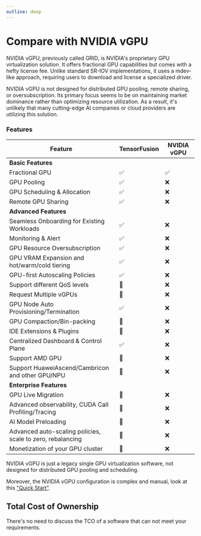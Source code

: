 ```yaml
---
outline: deep
---
```


# Compare with NVIDIA vGPU

NVIDIA vGPU, previously called GRID, is NVIDIA's proprietary GPU virtualization solution. It offers fractional GPU capabilities but comes with a hefty license fee. Unlike standard SR-IOV implementations, it uses a mdev-like approach, requiring users to download and license a specialized driver.

NVIDIA vGPU is not designed for distributed GPU pooling, remote sharing, or oversubscription. Its primary focus seems to be on maintaining market dominance rather than optimizing resource utilization. As a result, it's unlikely that many cutting-edge AI companies or cloud providers are utilizing this solution.

### Features

| Feature | TensorFusion | NVIDIA vGPU |
| --- | --- | --- |
| <b>Basic Features</b> |  |  |
| Fractional GPU | ✅ | ✅ |
| GPU Pooling | ✅ | ❌ |
| GPU Scheduling & Allocation | ✅ | ❌ |
| Remote GPU Sharing | ✅ | ❌ |
| <b>Advanced Features</b> |  |  |
| Seamless Onboarding for Existing Workloads | ✅ | ❌ |
| Monitoring & Alert | ✅ | ❌ |
| GPU Resource Oversubscription | ✅ | ❌ |
| GPU VRAM Expansion and hot/warm/cold tiering | ✅ | ❌ |
| GPU-first Autoscaling Policies | ✅ | ❌ |
| Support different QoS levels | 🚧 | ❌ |
| Request Multiple vGPUs | 🚧 | ❌ |
| GPU Node Auto Provisioning/Termination | ✅ | ❌ |
| GPU Compaction/Bin-packing | 🚧 | ❌ |
| IDE Extensions & Plugins | 🚧 | ❌ |
| Centralized Dashboard & Control Plane | ✅ | ❌ |
| Support AMD GPU | 🚧 | ❌ |
| Support HuaweiAscend/Cambricon and other GPU/NPU | 🚧 | ❌ |
| <b>Enterprise Features</b> |  |  |
| GPU Live Migration | 🚧 | ❌ |
| Advanced observability, CUDA Call Profiling/Tracing | 🚧 | ❌ |
| AI Model Preloading | 🚧 | ❌ |
| Advanced auto-scaling policies, scale to zero, rebalancing | 🚧 | ❌ |
| Monetization of your GPU cluster | 🚧 | ❌ |

NVIDIA vGPU is just a legacy single GPU virtualization software, not designed for distributed GPU pooling and scheduling.

Moreover, the NVIDIA vGPU configuration is complex and manual, look at this ["Quick Start"](https://docs.nvidia.com/vgpu/17.0/grid-software-quick-start-guide/index.html#configure-vmware-vsphere-8-vm-with-vgpu).


## Total Cost of Ownership

There's no need to discuss the TCO of a software that can not meet your requirements.